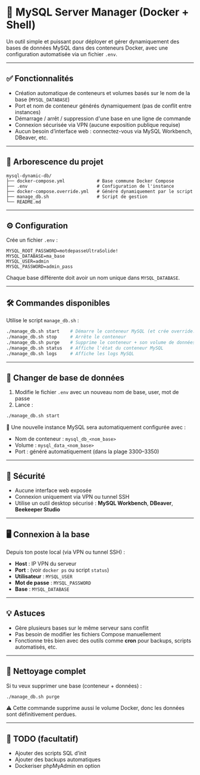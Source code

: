 # 🐳 MySQL Server Manager (Docker + Shell)

Un outil simple et puissant pour déployer et gérer dynamiquement des bases de données MySQL dans des conteneurs Docker, avec une configuration automatisée via un fichier `.env`.

---

## ✅ Fonctionnalités

- Création automatique de conteneurs et volumes basés sur le nom de la base (`MYSQL_DATABASE`)
- Port et nom de conteneur générés dynamiquement (pas de conflit entre instances)
- Démarrage / arrêt / suppression d'une base en une ligne de commande
- Connexion sécurisée via VPN (aucune exposition publique requise)
- Aucun besoin d’interface web : connectez-vous via MySQL Workbench, DBeaver, etc.

---

## 📂 Arborescence du projet

```
mysql-dynamic-db/
├── docker-compose.yml            # Base commune Docker Compose
├── .env                          # Configuration de l'instance
├── docker-compose.override.yml   # Généré dynamiquement par le script
├── manage_db.sh                  # Script de gestion
└── README.md
```

---

## ⚙️ Configuration

Crée un fichier `.env` :

```env
MYSQL_ROOT_PASSWORD=motdepasseUltraSolide!
MYSQL_DATABASE=ma_base
MYSQL_USER=admin
MYSQL_PASSWORD=admin_pass
```

Chaque base différente doit avoir un nom unique dans `MYSQL_DATABASE`.

---

## 🛠️ Commandes disponibles

Utilise le script `manage_db.sh` :

```bash
./manage_db.sh start    # Démarre le conteneur MySQL (et crée override.yml)
./manage_db.sh stop     # Arrête le conteneur
./manage_db.sh purge    # Supprime le conteneur + son volume de données
./manage_db.sh status   # Affiche l'état du conteneur MySQL
./manage_db.sh logs     # Affiche les logs MySQL
```

---

## 🔄 Changer de base de données

1. Modifie le fichier `.env` avec un nouveau nom de base, user, mot de passe
2. Lance :

```bash
./manage_db.sh start
```

🎉 Une nouvelle instance MySQL sera automatiquement configurée avec :
- Nom de conteneur : `mysql_db_<nom_base>`
- Volume : `mysql_data_<nom_base>`
- Port : généré automatiquement (dans la plage 3300–3350)

---

## 🔐 Sécurité

- Aucune interface web exposée
- Connexion uniquement via VPN ou tunnel SSH
- Utilise un outil desktop sécurisé : **MySQL Workbench**, **DBeaver**, **Beekeeper Studio**

---

## 🖥️ Connexion à la base

Depuis ton poste local (via VPN ou tunnel SSH) :

- **Host** : IP VPN du serveur
- **Port** : (voir `docker ps` ou script `status`)
- **Utilisateur** : `MYSQL_USER`
- **Mot de passe** : `MYSQL_PASSWORD`
- **Base** : `MYSQL_DATABASE`

---

## 💡 Astuces

- Gère plusieurs bases sur le même serveur sans conflit
- Pas besoin de modifier les fichiers Compose manuellement
- Fonctionne très bien avec des outils comme **cron** pour backups, scripts automatisés, etc.

---

## 🚜 Nettoyage complet

Si tu veux supprimer une base (conteneur + données) :

```bash
./manage_db.sh purge
```

⚠️ Cette commande supprime aussi le volume Docker, donc les données sont définitivement perdues.

---

## 📌 TODO (facultatif)

- Ajouter des scripts SQL d’init
- Ajouter des backups automatiques
- Dockeriser phpMyAdmin en option

